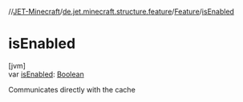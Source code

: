 //[JET-Minecraft](../../../index.md)/[de.jet.minecraft.structure.feature](../index.md)/[Feature](index.md)/[isEnabled](is-enabled.md)

# isEnabled

[jvm]\
var [isEnabled](is-enabled.md): [Boolean](https://kotlinlang.org/api/latest/jvm/stdlib/kotlin/-boolean/index.html)

Communicates directly with the cache
